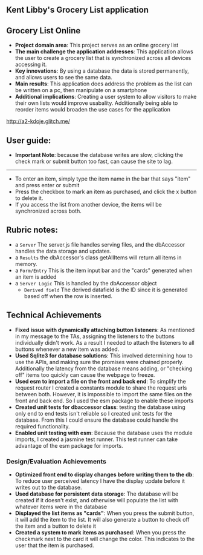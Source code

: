 Kent Libby's Grocery List application
---

## Grocery List Online
- **Project domain area**: This project serves as an online grocery list
- **The main challenge the application addresses**: This application allows the user to create a grocery list that is synchronized across all devices accessing it.
- **Key innovations**: By using a database the data is stored permanently, and allows users to see the same data.
- **Main results**: This application does address the problem as the list can be written on a pc, then manipulate on a 
smartphone
- **Additional implications**: Creating a user system to allow visitors to make their own lists would improve usabality.
Additionally being able to reorder items would broaden the use cases for the application

http://a2-kdoje.glitch.me/

## User guide:
- **Important Note**: because the database writes are slow, clicking the check mark or submit button too fast, can 
cause the site to lag.
----
- To enter an item, simply type the item name in the bar that says "item" and press enter or submit
- Press the checkbox to mark an item as purchased, and click the x button to delete it.
- If you access the list from another device, the items will be synchronized across both.

## Rubric notes:
- a `Server` The server.js file handles serving files, and the dbAccessor handles the data storage and updates.
- a `Results` the dbAccessor's class getAllItems will return all items in memory.
- a `Form/Entry` This is the item input bar and the "cards" generated when an item is added
- a `Server Logic` This is handled by the dbAccessor object
    - `Derived field` The derived datafield is the ID since it is generated based off when the row is inserted. 


## Technical Achievements
- **Fixed issue with dynamically attaching button listeners**: As mentioned in my message to the TAs, assigning the
listeners to the buttons individually didn't work. As a result I needed to attach the listeners to all buttons
whenever a new item was added.
- **Used Sqlite3 for database solutions**: This involved determining how to use the APIs, and making sure the promises 
were chained properly. Additionally the latency from the database means adding, or "checking off" items too quickly can
cause the webpage to freeze.
- **Used esm to import a file on the front and back end**: To simplify the request router I created a constants module 
to share the request urls between both. However, it is impossible to import the same files on the front and back end. So
I used the esm package to enable these imports
- **Created unit tests for dbaccessor class**: testing the database using only end to end tests isn't reliable so I 
created unit tests for the database. From this I could ensure the database could handle the required functionality. 
- **Enabled unit testing with esm**: Because the database uses the module imports, I created a jasmine test runner. This 
test runner can take advantage of the esm package for imports. 

### Design/Evaluation Achievements
- **Optimized front end to display changes before writing them to the db**: To reduce user perceived latency I have the 
display update before it writes out to the database. 
- **Used database for persistent data storage**: The database will be created if it doesn't exist, and otherwise will
populate the list with whatever items were in the database
- **Displayed the list items as "cards"**: When you press the submit button, it will add the item to the list. It will
also generate a button to check off the item and a button to delete it
- **Created a system to mark items as purchased**: When you press the checkmark next to the card it will change the color.
This indicates to the user that the item is purchased.
